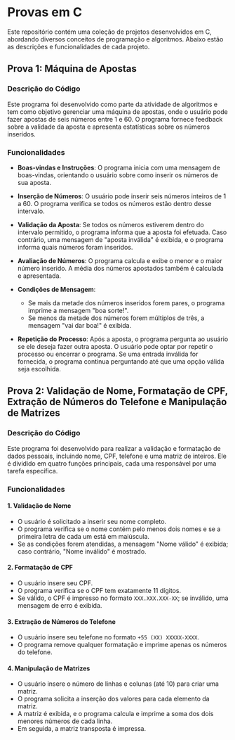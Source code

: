 # Provas em C

Este repositório contém uma coleção de projetos desenvolvidos em C, abordando diversos conceitos de programação e algoritmos. Abaixo estão as descrições e funcionalidades de cada projeto.

## Prova 1: Máquina de Apostas

### Descrição do Código
Este programa foi desenvolvido como parte da atividade de algoritmos e tem como objetivo gerenciar uma máquina de apostas, onde o usuário pode fazer apostas de seis números entre 1 e 60. O programa fornece feedback sobre a validade da aposta e apresenta estatísticas sobre os números inseridos.

### Funcionalidades
- **Boas-vindas e Instruções**: O programa inicia com uma mensagem de boas-vindas, orientando o usuário sobre como inserir os números de sua aposta.
  
- **Inserção de Números**: O usuário pode inserir seis números inteiros de 1 a 60. O programa verifica se todos os números estão dentro desse intervalo.
  
- **Validação da Aposta**: Se todos os números estiverem dentro do intervalo permitido, o programa informa que a aposta foi efetuada. Caso contrário, uma mensagem de "aposta inválida" é exibida, e o programa informa quais números foram inseridos.

- **Avaliação de Números**: O programa calcula e exibe o menor e o maior número inserido. A média dos números apostados também é calculada e apresentada.

- **Condições de Mensagem**: 
  - Se mais da metade dos números inseridos forem pares, o programa imprime a mensagem "boa sorte!".
  - Se menos da metade dos números forem múltiplos de três, a mensagem "vai dar boa!" é exibida.

- **Repetição do Processo**: Após a aposta, o programa pergunta ao usuário se ele deseja fazer outra aposta. O usuário pode optar por repetir o processo ou encerrar o programa. Se uma entrada inválida for fornecida, o programa continua perguntando até que uma opção válida seja escolhida.

## Prova 2: Validação de Nome, Formatação de CPF, Extração de Números do Telefone e Manipulação de Matrizes

### Descrição do Código
Este programa foi desenvolvido para realizar a validação e formatação de dados pessoais, incluindo nome, CPF, telefone e uma matriz de inteiros. Ele é dividido em quatro funções principais, cada uma responsável por uma tarefa específica.

### Funcionalidades
#### 1. Validação de Nome
- O usuário é solicitado a inserir seu nome completo.
- O programa verifica se o nome contém pelo menos dois nomes e se a primeira letra de cada um está em maiúscula.
- Se as condições forem atendidas, a mensagem "Nome válido" é exibida; caso contrário, "Nome inválido" é mostrado.

#### 2. Formatação de CPF
- O usuário insere seu CPF.
- O programa verifica se o CPF tem exatamente 11 dígitos.
- Se válido, o CPF é impresso no formato `XXX.XXX.XXX-XX`; se inválido, uma mensagem de erro é exibida.

#### 3. Extração de Números do Telefone
- O usuário insere seu telefone no formato `+55 (XX) XXXXX-XXXX`.
- O programa remove qualquer formatação e imprime apenas os números do telefone.

#### 4. Manipulação de Matrizes
- O usuário insere o número de linhas e colunas (até 10) para criar uma matriz.
- O programa solicita a inserção dos valores para cada elemento da matriz.
- A matriz é exibida, e o programa calcula e imprime a soma dos dois menores números de cada linha.
- Em seguida, a matriz transposta é impressa.
